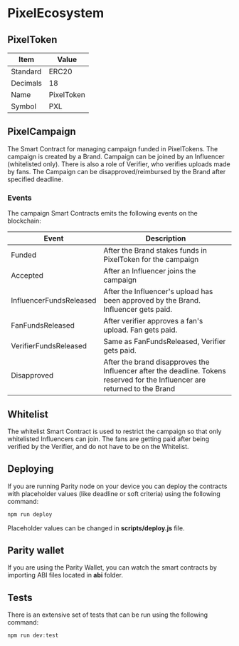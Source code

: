 # PixelEcosystem

## PixelToken


| Item  | Value |
| ------------- | ------------- |
| Standard  | ERC20  |
| Decimals | 18 |
| Name | PixelToken |
| Symbol | PXL |

## PixelCampaign

The Smart Contract for managing campaign funded in PixelTokens. The campaign is created by a Brand.
Campaign can be joined by an Influencer (whitelisted only).
There is also a role of Verifier, who verifies uploads made by fans.
The Campaign can be disapproved/reimbursed by the Brand after specified deadline.

### Events

The campaign Smart Contracts emits the following events on the blockchain:

| Event  | Description |
| ------------- | ------------- |
| Funded  | After the Brand stakes funds in PixelToken for the campaign |
| Accepted  | After an Influencer joins the campaign |
| InfluencerFundsReleased  | After the Influencer's upload has been approved by the Brand. Influencer gets paid. |
| FanFundsReleased  | After verifier approves a fan's upload. Fan gets paid. |
| VerifierFundsReleased  | Same as FanFundsReleased, Verifier gets paid. |
| Disapproved  | After the brand disapproves the Influencer after the deadline. Tokens reserved for the Influencer are returned to the Brand |

## Whitelist

The whitelist Smart Contract is used to restrict the campaign so that only whitelisted Influencers can join. The fans are getting paid after being verified by the Verifier, and do not have to be on the Whitelist.

## Deploying

If you are running Parity node on your device you can deploy the contracts with placeholder values (like deadline or soft criteria) using the following command:

```javascript
npm run deploy
```

Placeholder values can be changed in **scripts/deploy.js** file.

## Parity wallet

If you are using the Parity Wallet, you can watch the smart contracts by importing ABI files located in **abi** folder.

## Tests

There is an extensive set of tests that can be run using the following command:
```javascript
npm run dev:test
```
